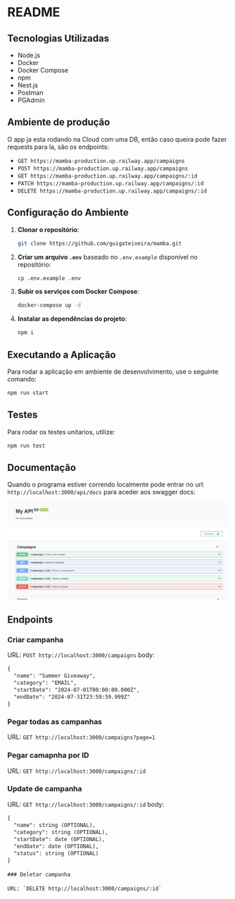 # README

## Tecnologias Utilizadas

- Node.js
- Docker
- Docker Compose
- npm
- Nest.js
- Postman
- PGAdmin

## Ambiente de produção

O app ja esta rodando na Cloud com uma DB, então caso queira pode fazer requests para la, são os endpoints:

- `GET https://mamba-production.up.railway.app/campaigns`
- `POST https://mamba-production.up.railway.app/campaigns`
- `GET https://mamba-production.up.railway.app/campaigns/:id`
- `PATCH https://mamba-production.up.railway.app/campaigns/:id`
- `DELETE https://mamba-production.up.railway.app/campaigns/:id`

## Configuração do Ambiente

1. **Clonar o repositório**:

   ```sh
   git clone https://github.com/guigateixeira/mamba.git
   ```

2. **Criar um arquivo `.env`** baseado no `.env.example` disponível no repositório:

   ```sh
   cp .env.example .env
   ```

3. **Subir os serviços com Docker Compose**:

   ```sh
   docker-compose up -d
   ```

4. **Instalar as dependências do projeto**:
   ```sh
   npm i
   ```

## Executando a Aplicação

Para rodar a aplicação em ambiente de desenvolvimento, use o seguinte comando:

```sh
npm run start
```

## Testes

Para rodar os testes unitarios, utilize:

```sh
npm run test
```

## Documentação

Quando o programa estiver correndo localmente pode entrar no url: `http://localhost:3000/api/docs` para aceder aos swagger docs:

![alt text](image.png)

## Endpoints

### Criar campanha

URL: `POST http://localhost:3000/campaigns`
body:

```
{
  "name": "Summer Giveaway",
  "category": "EMAIL",
  "startDate": "2024-07-01T00:00:00.000Z",
  "endDate": "2024-07-31T23:59:59.999Z"
}
```

### Pegar todas as campanhas

URL: `GET http://localhost:3000/campaigns?page=1`

### Pegar camapnha por ID

URL: `GET http://localhost:3000/campaigns/:id`

### Update de campanha

URL: `GET http://localhost:3000/campaigns/:id`
body:

```
{
  "name": string (OPTIONAL),
  "category": string (OPTIONAL),
  "startDate": date (OPTIONAL),
  "endDate": date (OPTIONAL),
  "status": string (OPTIONAL)
}

### Deletar campanha

URL: `DELETE http://localhost:3000/campaigns/:id`
```

